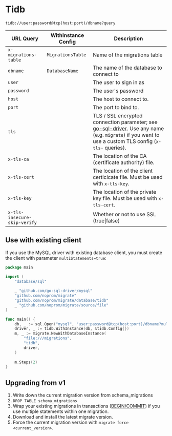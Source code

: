 # Tidb

`tidb://user:password@tcp(host:port)/dbname?query`

| URL Query  | WithInstance Config | Description |
|------------|---------------------|-------------|
| `x-migrations-table` | `MigrationsTable` | Name of the migrations table |
| `dbname` | `DatabaseName` | The name of the database to connect to |
| `user` | | The user to sign in as |
| `password` | | The user's password | 
| `host` | | The host to connect to. |
| `port` | | The port to bind to. |
| `tls`  | | TLS / SSL encrypted connection parameter; see [go-sql-driver](https://github.com/go-sql-driver/mysql#tls). Use any name (e.g. `migrate`) if you want to use a custom TLS config (`x-tls-` queries). |
| `x-tls-ca` | | The location of the CA (certificate authority) file. |
| `x-tls-cert` | | The location of the client certicicate file. Must be used with `x-tls-key`. |
| `x-tls-key` | | The location of the private key file. Must be used with `x-tls-cert`. |
| `x-tls-insecure-skip-verify` | | Whether or not to use SSL (true\|false) | 

## Use with existing client

If you use the MySQL driver with existing database client, you must create the client with parameter `multiStatements=true`:

```go
package main

import (
    "database/sql"
    
    _ "github.com/go-sql-driver/mysql"
    "github.com/noprom/migrate"
    "github.com/noprom/migrate/database/tidb"
    _ "github.com/noprom/migrate/source/file"
)

func main() {
    db, _ := sql.Open("mysql", "user:password@tcp(host:port)/dbname?multiStatements=true")
    driver, _ := tidb.WithInstance(db, &tidb.Config{})
    m, _ := migrate.NewWithDatabaseInstance(
        "file:///migrations",
        "tidb",
        driver,
    )
    
    m.Steps(2)
}
```

## Upgrading from v1

1. Write down the current migration version from schema_migrations
1. `DROP TABLE schema_migrations`
2. Wrap your existing migrations in transactions ([BEGIN/COMMIT](https://dev.mysql.com/doc/refman/5.7/en/commit.html)) if you use multiple statements within one migration.
3. Download and install the latest migrate version.
4. Force the current migration version with `migrate force <current_version>`.
